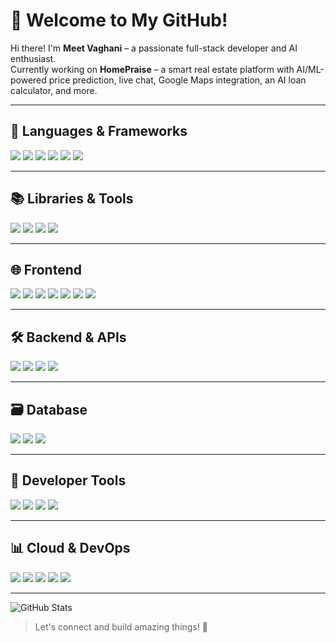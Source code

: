# 🏡 Welcome to My GitHub!

Hi there! I'm **Meet Vaghani** – a passionate full-stack developer and AI enthusiast.  
Currently working on **HomePraise** – a smart real estate platform with AI/ML-powered price prediction, live chat, Google Maps integration, an AI loan calculator, and more.

---

## 🧠 Languages & Frameworks

<p align="left">
 <img src="https://img.shields.io/badge/C-00599C?style=for-the-badge&logo=c&logoColor=white" />
 <img src="https://img.shields.io/badge/C++-00599C?style=for-the-badge&logo=c%2B%2B&logoColor=white" />
 <img src="https://img.shields.io/badge/Java-007396?style=for-the-badge&logo=java&logoColor=white" />
 <img src="https://img.shields.io/badge/Javascript-F7DF1E?style=for-the-badge&logo=javascript&logoColor=black" />
 <img src="https://img.shields.io/badge/Typescript-3178C6?style=for-the-badge&logo=typescript&logoColor=white" />
 <img src="https://img.shields.io/badge/Python-3776AB?style=for-the-badge&logo=python&logoColor=white" />
</p>

---

## 📚 Libraries & Tools

<p align="left">
 <img src="https://img.shields.io/badge/Numpy-013243?style=for-the-badge&logo=numpy&logoColor=white" />
 <img src="https://img.shields.io/badge/Pandas-150458?style=for-the-badge&logo=pandas&logoColor=white" />
 <img src="https://img.shields.io/badge/Seaborn-2C2D72?style=for-the-badge&logoColor=white" />
 <img src="https://img.shields.io/badge/Matplotlib-11557C?style=for-the-badge&logoColor=white" />
</p>

---

## 🌐 Frontend

<p align="left">
 <img src="https://img.shields.io/badge/React-61DAFB?style=for-the-badge&logo=react&logoColor=black" />
 <img src="https://img.shields.io/badge/Next.js-000000?style=for-the-badge&logo=next.js&logoColor=white" />
 <img src="https://img.shields.io/badge/Redux-764ABC?style=for-the-badge&logo=redux&logoColor=white" />
 <img src="https://img.shields.io/badge/Tailwind-06B6D4?style=for-the-badge&logo=tailwindcss&logoColor=white" />
 <img src="https://img.shields.io/badge/Shadcn/UI-2D2D2D?style=for-the-badge&logo=vercel&logoColor=white" />
 <img src="https://img.shields.io/badge/HTML5-E34F26?style=for-the-badge&logo=html5&logoColor=white" />
 <img src="https://img.shields.io/badge/CSS3-1572B6?style=for-the-badge&logo=css3&logoColor=white" />
</p>

---

## 🛠️ Backend & APIs

<p align="left">
 <img src="https://img.shields.io/badge/Node.js-339933?style=for-the-badge&logo=nodedotjs&logoColor=white" />
 <img src="https://img.shields.io/badge/Express.js-000000?style=for-the-badge&logo=express&logoColor=white" />
 <img src="https://img.shields.io/badge/JWT-000000?style=for-the-badge&logo=jsonwebtokens&logoColor=white" />
 <img src="https://img.shields.io/badge/Next.js-000000?style=for-the-badge&logo=nextdotjs&logoColor=white" />
</p>

---

## 🗃️ Database

<p align="left">
 <img src="https://img.shields.io/badge/MongoDB-47A248?style=for-the-badge&logo=mongodb&logoColor=white" />
 <img src="https://img.shields.io/badge/Mongoose-880000?style=for-the-badge&logoColor=white" />
 <img src="https://img.shields.io/badge/SQL-4479A1?style=for-the-badge&logo=mysql&logoColor=white" />
</p>

---

## 🔧 Developer Tools

<p align="left">
 <img src="https://img.shields.io/badge/Postman-FF6C37?style=for-the-badge&logo=postman&logoColor=white" />
 <img src="https://img.shields.io/badge/Git-F05032?style=for-the-badge&logo=git&logoColor=white" />
 <img src="https://img.shields.io/badge/GitHub-181717?style=for-the-badge&logo=github&logoColor=white" />
 <img src="https://img.shields.io/badge/VSCode-007ACC?style=for-the-badge&logo=visual-studio-code&logoColor=white" />
</p>

---

## 📊 Cloud & DevOps

<p align="left">
 <img src="https://img.shields.io/badge/AWS-232F3E?style=for-the-badge&logo=amazon-aws&logoColor=white" />
 <img src="https://img.shields.io/badge/Google%20Cloud-4285F4?style=for-the-badge&logo=google-cloud&logoColor=white" />
 <img src="https://img.shields.io/badge/Azure-0078D4?style=for-the-badge&logo=microsoft-azure&logoColor=white" />
 <img src="https://img.shields.io/badge/Docker-2496ED?style=for-the-badge&logo=docker&logoColor=white" />
 <img src="https://img.shields.io/badge/Kubernetes-326CE5?style=for-the-badge&logo=kubernetes&logoColor=white" />
</p>

---
![GitHub Stats](https://github-readme-stats.vercel.app/api?username=meetvaghani12&show_icons=true&theme=radical)



> Let's connect and build amazing things! 🚀
